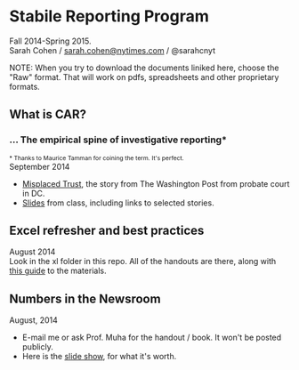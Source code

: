 Stabile Reporting Program
=======

Fall 2014-Spring 2015.<br>
Sarah Cohen / sarah.cohen@nytimes.com / @sarahcnyt

NOTE: When you try to download the documents liniked here, choose the "Raw" format. That will work on pdfs, spreadsheets and other proprietary formats.

## What is CAR? ##
### ... The empirical spine of investigative reporting* ###
<span style="font-size:8pt;">\* Thanks to Maurice Tamman for coining the term. It's perfect.</span><br>
September 2014 <br>

* [Misplaced Trust](https://dl.dropboxusercontent.com/u/26514347/story_pdfs/guardians.pdf), the story from The Washington Post from probate court in DC.
* [Slides]() from class, including links to selected stories.


## Excel refresher and best practices ##
August 2014 <br>
Look in the xl folder in this repo. All of the handouts are there, along with [this guide](https://github.com/sarahcnyt/stabile/blob/master/xl/readme.md) to the materials.

## Numbers in the Newsroom ##
August, 2014<br>
* E-mail me or ask Prof. Muha for the handout / book. It won't be posted publicly.
* Here is the [slide show](http://slides.com/sarahcnyt/numbers-in-the-newsroom/#/), for what it's worth.


